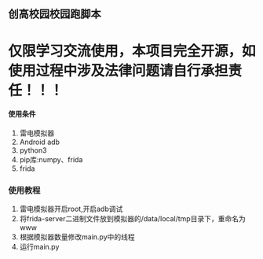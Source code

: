 ## 创高校园校园跑脚本
# 仅限学习交流使用，本项目完全开源，如使用过程中涉及法律问题请自行承担责任！！！
#### 使用条件
1. 雷电模拟器
2. Android adb
3. python3
4. pip库:numpy、frida
5. frida
### 使用教程
1. 雷电模拟器开启root,开启adb调试
2. 将frida-server二进制文件放到模拟器的/data/local/tmp目录下，重命名为www
3. 根据模拟器数量修改main.py中的线程
4. 运行main.py